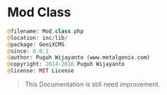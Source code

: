 # Mod Class

```php
@filename: Mod.class.php
@location: inc/lib/
@package: GeniXCMS
@since: 0.0.1
@author: Puguh Wijayanto (www.metalgenix.com)
@copyright: 2014-2016 Puguh Wijayanto
@license: MIT License
```

> This Documentation is still need improvement.

